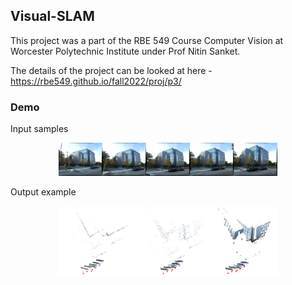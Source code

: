 ## Visual-SLAM

This project was a part of the RBE 549 Course Computer Vision at Worcester Polytechnic Institute under Prof Nitin Sanket. 

The details of the project can be looked at here - https://rbe549.github.io/fall2022/proj/p3/

### Demo

Input samples
<p align="center">
  <img src="https://raw.githubusercontent.com/deveshdatwani/Visual-SLAM/main/P3Data/Imgs.png" width="350">
</p>

Output example

<p align="center">
  <img src="https://raw.githubusercontent.com/deveshdatwani/Visual-SLAM/main/P3Data/VSfM.png" width="350">
</p>
